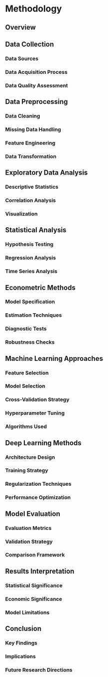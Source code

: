 # Methodology

## Overview

## Data Collection

### Data Sources

### Data Acquisition Process

### Data Quality Assessment

## Data Preprocessing

### Data Cleaning

### Missing Data Handling

### Feature Engineering

### Data Transformation

## Exploratory Data Analysis

### Descriptive Statistics

### Correlation Analysis

### Visualization

## Statistical Analysis

### Hypothesis Testing

### Regression Analysis

### Time Series Analysis

## Econometric Methods

### Model Specification

### Estimation Techniques

### Diagnostic Tests

### Robustness Checks

## Machine Learning Approaches

### Feature Selection

### Model Selection

### Cross-Validation Strategy

### Hyperparameter Tuning

### Algorithms Used

## Deep Learning Methods

### Architecture Design

### Training Strategy

### Regularization Techniques

### Performance Optimization

## Model Evaluation

### Evaluation Metrics

### Validation Strategy

### Comparison Framework

## Results Interpretation

### Statistical Significance

### Economic Significance

### Model Limitations

## Conclusion

### Key Findings

### Implications

### Future Research Directions
